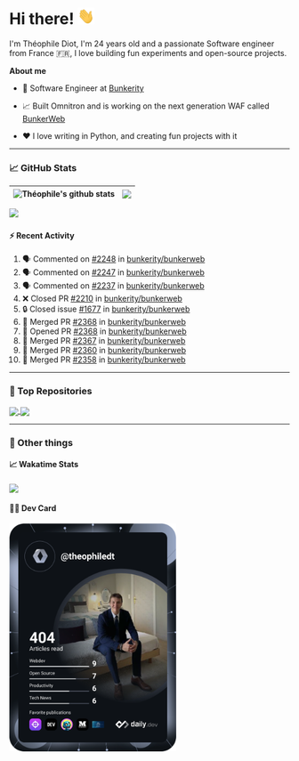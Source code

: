 # Hi there! <img src="./wave.gif" width="30px" height="30px" />

I'm Théophile Diot, I'm 24 years old and a passionate Software engineer from France 🇫🇷, I love building fun experiments and open-source projects.

**About me**

- 💼 Software Engineer at [Bunkerity](https://www.bunkerity.com/)

- 📈 Built Omnitron and is working on the next generation WAF called [BunkerWeb](https://www.bunkerweb.io)

- ❤️ I love writing in Python, and creating fun projects with it

---

### 📈 GitHub Stats

| <img align="center" src="https://github-readme-stats.vercel.app/api?username=TheophileDiot&show_icons=true&include_all_commits=true&theme=algolia&hide_border=true&rank_icon=github" alt="Théophile's github stats" /> | <img align="center" src="https://github-readme-stats.vercel.app/api/top-langs/?username=TheophileDiot&layout=compact&theme=algolia&hide_border=true" /> |
| ---------------------------------------------------------------------------------------------------------------------------------------------------------------------------------------------------------------------- | ------------------------------------------------------------------------------------------------------------------------------------------------------- |

![](https://github-readme-activity-graph.vercel.app/graph?username=TheophileDiot&theme=tokyo-night)

#### :zap: Recent Activity

<!--START_SECTION:activity-->
1. 🗣 Commented on [#2248](https://github.com/bunkerity/bunkerweb/issues/2248#issuecomment-2958317032) in [bunkerity/bunkerweb](https://github.com/bunkerity/bunkerweb)
2. 🗣 Commented on [#2247](https://github.com/bunkerity/bunkerweb/issues/2247#issuecomment-2958316044) in [bunkerity/bunkerweb](https://github.com/bunkerity/bunkerweb)
3. 🗣 Commented on [#2237](https://github.com/bunkerity/bunkerweb/issues/2237#issuecomment-2958315333) in [bunkerity/bunkerweb](https://github.com/bunkerity/bunkerweb)
4. ❌ Closed PR [#2210](https://github.com/bunkerity/bunkerweb/pull/2210) in [bunkerity/bunkerweb](https://github.com/bunkerity/bunkerweb)
5. 🔒 Closed issue [#1677](https://github.com/bunkerity/bunkerweb/issues/1677) in [bunkerity/bunkerweb](https://github.com/bunkerity/bunkerweb)
6. 🎉 Merged PR [#2368](https://github.com/bunkerity/bunkerweb/pull/2368) in [bunkerity/bunkerweb](https://github.com/bunkerity/bunkerweb)
7. 💪 Opened PR [#2368](https://github.com/bunkerity/bunkerweb/pull/2368) in [bunkerity/bunkerweb](https://github.com/bunkerity/bunkerweb)
8. 🎉 Merged PR [#2367](https://github.com/bunkerity/bunkerweb/pull/2367) in [bunkerity/bunkerweb](https://github.com/bunkerity/bunkerweb)
9. 🎉 Merged PR [#2360](https://github.com/bunkerity/bunkerweb/pull/2360) in [bunkerity/bunkerweb](https://github.com/bunkerity/bunkerweb)
10. 🎉 Merged PR [#2358](https://github.com/bunkerity/bunkerweb/pull/2358) in [bunkerity/bunkerweb](https://github.com/bunkerity/bunkerweb)
<!--END_SECTION:activity-->

---

### 🔧 Top Repositories

<a href="https://github.com/bunkerity/bunkerweb">
  <img align="center" src="https://github-readme-stats.vercel.app/api/pin/?username=Bunkerity&repo=bunkerweb&theme=algolia" />
</a>
<a href="https://github.com/TheophileDiot/Omnitron">
  <img align="center" src="https://github-readme-stats.vercel.app/api/pin/?username=TheophileDiot&repo=Omnitron&theme=algolia" />
</a>

---

### 🎉 Other things

#### 📈 Wakatime Stats

<a href="https://wakatime.com/@theophile_bunkerity">
  <img align="center" src="https://github-readme-stats.vercel.app/api/wakatime?username=3aa5ce41-c253-43d9-8441-a721e446a45f&layout=compact&theme=algolia" />
</a>

#### 👨‍💻 Dev Card

<a href="https://app.daily.dev/TheophileDt">
  <img src="./devcard.svg" width="300" alt="Théophile Diot's Dev Card"/>
</a>
